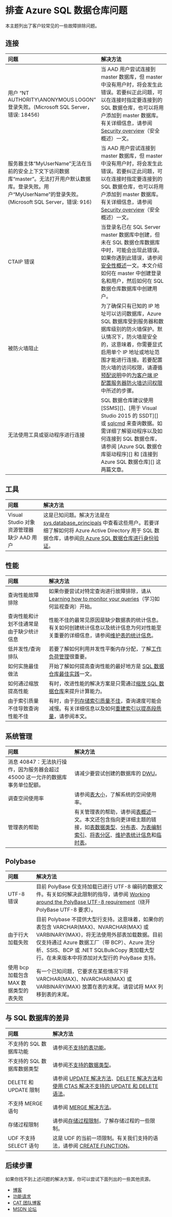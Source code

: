 <properties
   pageTitle="排查 Azure SQL 数据仓库问题 | Azure"
   description="排查 Azure SQL 数据仓库问题。"
   services="sql-data-warehouse"
   documentationCenter="NA"
   authors="sonyam"
   manager="barbkess"
   editor=""/>  


<tags
   ms.service="sql-data-warehouse"
   ms.devlang="NA"
   ms.topic="article"
   ms.tgt_pltfrm="NA"
   ms.workload="data-services"
   ms.date="10/31/2016"
   wacn.date="12/19/2016"
   ms.author="sonyama;barbkess"/>

# 排查 Azure SQL 数据仓库问题

本主题列出了客户较常见的一些故障排除问题。

## 连接

| 问题 | 解决方法 |
| :----------------------------------| :---------------------------------------------- |
| 用户 “NT AUTHORITY\\ANONYMOUS LOGON” 登录失败。(Microsoft SQL Server，错误: 18456) | 当 AAD 用户尝试连接到 master 数据库，但 master 中没有用户时，将会发生此错误。若要纠正此问题，可以在连接时指定要连接到的 SQL 数据仓库，也可以将用户添加到 master 数据库。有关详细信息，请参阅 [Security overview][]（安全概述）一文。|
|服务器主体“MyUserName”无法在当前的安全上下文下访问数据库“master”。无法打开用户默认数据库。登录失败。用户“MyUserName”的登录失败。(Microsoft SQL Server，错误: 916) | 当 AAD 用户尝试连接到 master 数据库，但 master 中没有用户时，将会发生此错误。若要纠正此问题，可以在连接时指定要连接到的 SQL 数据仓库，也可以将用户添加到 master 数据库。有关详细信息，请参阅 [Security overview][]（安全概述）一文。|
| CTAIP 错误 | 当登录名已在 SQL Server master 数据库中创建，但未在 SQL 数据仓库数据库中时，可能会出现此错误。如果你遇到此错误，请参阅[安全性概述][]一文。本文介绍如何在 master 中创建登录名和用户，然后如何在 SQL 数据仓库数据库中创建用户。|
| 被防火墙阻止 |为了确保只有已知的 IP 地址可以访问数据库，Azure SQL 数据库受到服务器和数据库级别的防火墙保护。默认情况下，防火墙是安全的，这意味着，你需要显式启用单个 IP 地址或地址范围才能进行连接。若要配置防火墙的访问权限，请遵循[预配说明][]中的[为客户端 IP 配置服务器防火墙访问权限][]中所述的步骤。|
| 无法使用工具或驱动程序进行连接 | SQL 数据仓库建议使用 [SSMS][]、[用于 Visual Studio 2015 的 SSDT][] 或 [sqlcmd][] 来查询数据。如需详细了解驱动程序以及如何连接到 SQL 数据仓库，请参阅 [Azure SQL 数据仓库驱动程序][] 和 [连接到 Azure SQL 数据仓库][] 这两篇文章。|


## 工具

| 问题 | 解决方法 |
| :----------------------------------| :---------------------------------------------- |
| Visual Studio 对象资源管理器缺少 AAD 用户 | 这是已知问题。解决方法是在 [sys.database\_principals][] 中查看这些用户。若要详细了解如何将 Azure Active Directory 用于 SQL 数据仓库，请参阅[向 Azure SQL 数据仓库进行身份验证][]。|

## 性能

| 问题 | 解决方法 |
| :----------------------------------| :---------------------------------------------- |
| 查询性能故障排除 | 如果你要尝试对特定查询进行故障排除，请从 [Learning how to monitor your queries][]（学习如何监视查询）开始。|
| 查询性能和计划不佳通常是由于缺少统计信息 | 性能不佳的最常见原因是缺少数据表的统计信息。有关如何创建统计信息以及统计信息为何对性能至关重要的详细信息，请参阅[维护表的统计信息][Statistics]。|
| 低并发性/查询排队 | 若要了解如何利用并发性平衡内存分配，了解[工作负荷管理][]很重要。|
| 如何实施最佳做法 | 开始了解如何提高查询性能的最好地方是 [SQL 数据仓库最佳实践][]一文。|
| 如何通过缩放提高性能 | 有时，改进性能的解决方案是只需通过[缩放 SQL 数据仓库][]来提升计算能力。|
| 由于索引质量不佳导致查询性能不佳 | 有时，由于[列存储索引质量不佳][]，查询速度可能会减慢。有关详细信息以及如何[重建索引以提高段质量][]，请参阅本文。|

## 系统管理

| 问题 | 解决方法 |
| :----------------------------------| :---------------------------------------------- |
| 消息 40847：无法执行操作，因为服务器会超过 45000 这一允许的数据库事务单位配额。 | 请减少要尝试创建的数据库的 [DWU][]。|
| 调查空间使用率 | 请参阅[表大小][]，了解系统的空间使用率。|
| 管理表的帮助 | 有关管理表的帮助，请参阅[表概述][Overview]一文。本文还包含指向更详细主题的链接，如[表数据类型][Data types]、[分布表][Distribute]、[为表编制索引][Index]、[将表分区][Partition]、[维护表统计信息][Statistics]和[临时表][Temporary]。|

## Polybase

| 问题 | 解决方法 |
| :----------------------------------| :---------------------------------------------- |
| UTF-8 错误 | 目前 PolyBase 仅支持加载已进行 UTF-8 编码的数据文件。有关如何解决此限制的指导，请参阅 [Working around the PolyBase UTF-8 requirement][]（绕开 PolyBase UTF-8 要求）。|
| 由于行大加载失败 | 目前 Polybase 不提供大型行支持。这意味着，如果你的表包含 VARCHAR(MAX)、NVARCHAR(MAX) 或 VARBINARY(MAX)，将无法使用外部表加载数据。目前仅支持通过 Azure 数据工厂（带 BCP）、Azure 流分析、SSIS、BCP 或 .NET SQLBulkCopy 类加载大型行。在未来版本中将添加对大型行的 PolyBase 支持。|
| 使用 bcp 加载包含 MAX 数据类型的表失败 | 有一个已知问题，它要求在某些情况下将 VARCHAR(MAX)、NVARCHAR(MAX) 或 VARBINARY(MAX) 放置在表的末尾。请尝试将 MAX 列移到表的末尾。|

## 与 SQL 数据库的差异

| 问题 | 解决方法 |
| :----------------------------------| :---------------------------------------------- |
| 不支持的 SQL 数据库功能 | 请参阅[不支持的表功能][]。|
| 不支持的 SQL 数据库数据类型 | 请参阅[不支持的数据类型][]。|
| DELETE 和 UPDATE 限制 | 请参阅 [UPDATE 解决方法][]、[DELETE 解决方法][]和[使用 CTAS 解决不支持的 UPDATE 和 DELETE 语法][]。 |
| 不支持 MERGE 语句 | 请参阅 [MERGE 解决方法][]。|
| 存储过程限制 | 请参阅[存储过程限制][]，了解存储过程的一些限制。|
| UDF 不支持 SELECT 语句 | 这是 UDF 的当前一项限制。有关我们支持的语法，请参阅 [CREATE FUNCTION][]。 |

## 后续步骤

如果你找不到上述问题的解决方案，你可以尝试下面列出的一些其他资源。

- [博客]
- [功能请求]
- [CAT 团队博客]
- [MSDN 论坛]

<!--Image references-->

<!--Article references-->
[Security overview]: /documentation/articles/sql-data-warehouse-overview-manage-security/
[安全性概述]: /documentation/articles/sql-data-warehouse-overview-manage-security/
[Create support ticket]: /documentation/articles/sql-data-warehouse-get-started-create-support-ticket/
[缩放 SQL 数据仓库]: /documentation/articles/sql-data-warehouse-manage-compute-overview/
[DWU]: /documentation/articles/sql-data-warehouse-overview-what-is/
[请求增加配额]: /documentation/articles/sql-data-warehouse-get-started-create-support-ticket#request-quota-change
[Learning how to monitor your queries]: /documentation/articles/sql-data-warehouse-manage-monitor/
[预配说明]: /documentation/articles/sql-data-warehouse-get-started-provision/
[为客户端 IP 配置服务器防火墙访问权限]: /documentation/articles/sql-data-warehouse-get-started-provision/
[SQL 数据仓库最佳实践]: /documentation/articles/sql-data-warehouse-best-practices/
[表大小]: /documentation/articles/sql-data-warehouse-tables-overview/
[不支持的表功能]: /documentation/articles/sql-data-warehouse-tables-overview/
[不支持的数据类型]: /documentation/articles/sql-data-warehouse-tables-data-types/
[Overview]: /documentation/articles/sql-data-warehouse-tables-overview/
[Data types]: /documentation/articles/sql-data-warehouse-tables-data-types/
[Distribute]: /documentation/articles/sql-data-warehouse-tables-distribute/
[Index]: /documentation/articles/sql-data-warehouse-tables-index/
[Partition]: /documentation/articles/sql-data-warehouse-tables-partition/
[Statistics]: /documentation/articles/sql-data-warehouse-tables-statistics/
[Temporary]: /documentation/articles/sql-data-warehouse-tables-temporary/
[列存储索引质量不佳]: /documentation/articles/sql-data-warehouse-tables-index/
[重建索引以提高段质量]: /documentation/articles/sql-data-warehouse-tables-index/
[工作负荷管理]: /documentation/articles/sql-data-warehouse-develop-concurrency/
[使用 CTAS 解决不支持的 UPDATE 和 DELETE 语法]: /documentation/articles/sql-data-warehouse-develop-ctas/
[UPDATE 解决方法]: /documentation/articles/sql-data-warehouse-develop-ctas/
[DELETE 解决方法]: /documentation/articles/sql-data-warehouse-develop-ctas/
[MERGE 解决方法]: /documentation/articles/sql-data-warehouse-develop-ctas/
[存储过程限制]: /documentation/articles/sql-data-warehouse-develop-stored-procedures/
[向 Azure SQL 数据仓库进行身份验证]: /documentation/articles/sql-data-warehouse-authentication/
[Working around the PolyBase UTF-8 requirement]: /documentation/articles/sql-data-warehouse-load-polybase-guide/

<!--MSDN references-->
[sys.database\_principals]: https://msdn.microsoft.com/zh-cn/library/ms187328.aspx
[CREATE FUNCTION]: https://msdn.microsoft.com/zh-cn/library/mt203952.aspx
[sqlcmd]: /documentation/articles/sql-data-warehouse-get-started-connect-sqlcmd/

<!--Other Web references-->

[博客]: https://azure.microsoft.com/blog/tag/azure-sql-data-warehouse/
[CAT 团队博客]: https://blogs.msdn.microsoft.com/sqlcat/tag/sql-dw/
[功能请求]: https://feedback.azure.com/forums/307516-sql-data-warehouse
[MSDN 论坛]: https://social.msdn.microsoft.com/Forums/zh-cn/home?forum=AzureSQLDataWarehouse
[Stack Overflow forum]: http://stackoverflow.com/questions/tagged/azure-sqldw
[Twitter]: https://twitter.com/hashtag/SQLDW
[Videos]: https://azure.microsoft.com/documentation/videos/index/?services=sql-data-warehouse

<!---HONumber=Mooncake_1212_2016-->